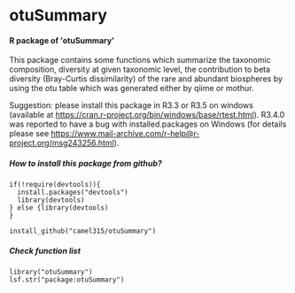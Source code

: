 # otuSummary
#### R package of 'otuSummary'

This package contains some functions which summarize the taxonomic composition, diversity at given taxonomic level, the contribution to beta diversity (Bray-Curtis dissimilarity) of the rare and abundant biospheres by using the otu table which was generated either by qiime or mothur. 

Suggestion: please install this package in R3.3 or R3.5 on windows (available at https://cran.r-project.org/bin/windows/base/rtest.html). R3.4.0 was reported to have a bug with installed.packages on Windows (for details please see https://www.mail-archive.com/r-help@r-project.org/msg243256.html).

##### How to install this package from github?

    if(!require(devtools)){
      install.packages("devtools")
      library(devtools)
    } else {library(devtools)
    }
    
    install_github("camel315/otuSummary")
    
##### Check function list
    library("otuSummary")
    lsf.str("package:otuSummary")
    



